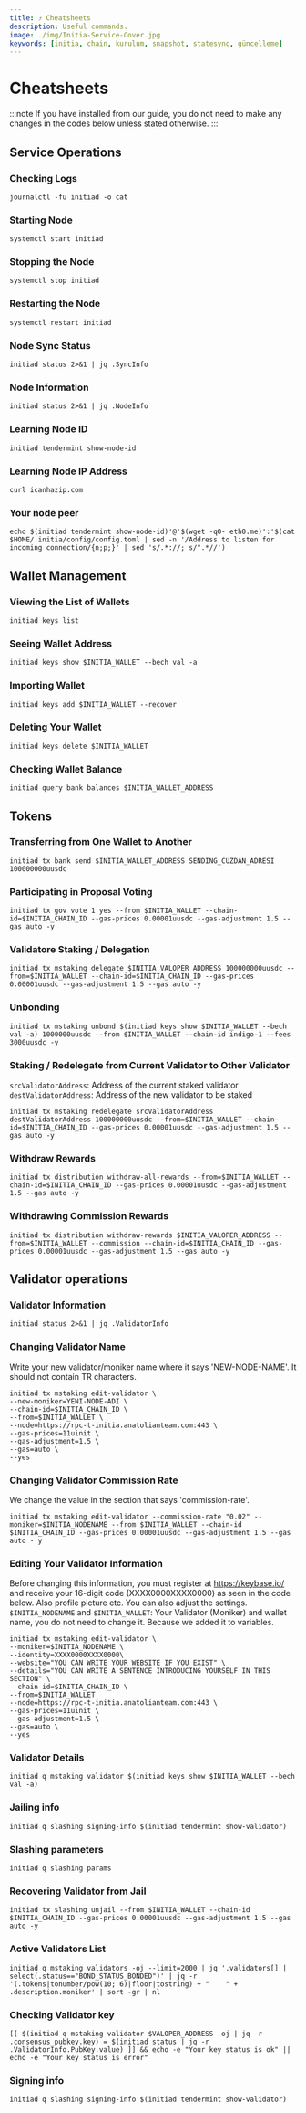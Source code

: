 ```yaml
---
title: ⤴️ Cheatsheets
description: Useful commands.
image: ./img/Initia-Service-Cover.jpg
keywords: [initia, chain, kurulum, snapshot, statesync, güncelleme]
---
```


# Cheatsheets 
:::note
If you have installed from our guide, you do not need to make any changes in the codes below unless stated otherwise.
:::

## Service Operations

### Checking Logs
```
journalctl -fu initiad -o cat
```

### Starting Node
```
systemctl start initiad
```

### Stopping the Node
```
systemctl stop initiad
```

### Restarting the Node
```
systemctl restart initiad
```

### Node Sync Status
```
initiad status 2>&1 | jq .SyncInfo
```

### Node Information
```
initiad status 2>&1 | jq .NodeInfo
```

### Learning Node ID
```
initiad tendermint show-node-id
```

### Learning Node IP Address
```
curl icanhazip.com
```

### Your node peer
```
echo $(initiad tendermint show-node-id)'@'$(wget -qO- eth0.me)':'$(cat $HOME/.initia/config/config.toml | sed -n '/Address to listen for incoming connection/{n;p;}' | sed 's/.*://; s/".*//')
```

## Wallet Management

### Viewing the List of Wallets
```
initiad keys list
```

### Seeing Wallet Address
```
initiad keys show $INITIA_WALLET --bech val -a
```

### Importing Wallet
```
initiad keys add $INITIA_WALLET --recover
```

### Deleting Your Wallet
```
initiad keys delete $INITIA_WALLET
```

### Checking Wallet Balance
```
initiad query bank balances $INITIA_WALLET_ADDRESS
```

## Tokens

### Transferring from One Wallet to Another
```
initiad tx bank send $INITIA_WALLET_ADDRESS SENDING_CUZDAN_ADRESI 100000000uusdc
```

### Participating in Proposal Voting
```
initiad tx gov vote 1 yes --from $INITIA_WALLET --chain-id=$INITIA_CHAIN_ID --gas-prices 0.00001uusdc --gas-adjustment 1.5 --gas auto -y
```

### Validatore Staking / Delegation
```
initiad tx mstaking delegate $INITIA_VALOPER_ADDRESS 100000000uusdc --from=$INITIA_WALLET --chain-id=$INITIA_CHAIN_ID --gas-prices 0.00001uusdc --gas-adjustment 1.5 --gas auto -y
```
### Unbonding
```
initiad tx mstaking unbond $(initiad keys show $INITIA_WALLET --bech val -a) 1000000uusdc --from $INITIA_WALLET --chain-id indigo-1 --fees 3000uusdc -y
```

### Staking / Redelegate from Current Validator to Other Validator
`srcValidatorAddress`: Address of the current staked validator
`destValidatorAddress`: Address of the new validator to be staked
```
initiad tx mstaking redelegate srcValidatorAddress destValidatorAddress 100000000uusdc --from=$INITIA_WALLET --chain-id=$INITIA_CHAIN_ID --gas-prices 0.00001uusdc --gas-adjustment 1.5 --gas auto -y
```

### Withdraw Rewards
```
initiad tx distribution withdraw-all-rewards --from=$INITIA_WALLET --chain-id=$INITIA_CHAIN_ID --gas-prices 0.00001uusdc --gas-adjustment 1.5 --gas auto -y
```

### Withdrawing Commission Rewards

```
initiad tx distribution withdraw-rewards $INITIA_VALOPER_ADDRESS --from=$INITIA_WALLET --commission --chain-id=$INITIA_CHAIN_ID --gas-prices 0.00001uusdc --gas-adjustment 1.5 --gas auto -y
```

## Validator operations

### Validator Information
```
initiad status 2>&1 | jq .ValidatorInfo
```

### Changing Validator Name
Write your new validator/moniker name where it says 'NEW-NODE-NAME'. It should not contain TR characters.
```
initiad tx mstaking edit-validator \
--new-moniker=YENI-NODE-ADI \
--chain-id=$INITIA_CHAIN_ID \
--from=$INITIA_WALLET \
--node=https://rpc-t-initia.anatolianteam.com:443 \
--gas-prices=11uinit \
--gas-adjustment=1.5 \
--gas=auto \
--yes
```

### Changing Validator Commission Rate
We change the value in the section that says 'commission-rate'.
```
initiad tx mstaking edit-validator --commission-rate "0.02" --moniker=$INITIA_NODENAME --from $INITIA_WALLET --chain-id $INITIA_CHAIN_ID --gas-prices 0.00001uusdc --gas-adjustment 1.5 --gas auto - y
```

### Editing Your Validator Information
Before changing this information, you must register at https://keybase.io/ and receive your 16-digit code (XXXX0000XXXX0000) as seen in the code below. Also profile picture etc. You can also adjust the settings.
`$INITIA_NODENAME` and `$INITIA_WALLET`: Your Validator (Moniker) and wallet name, you do not need to change it. Because we added it to variables.
```
initiad tx mstaking edit-validator \
--moniker=$INITIA_NODENAME \
--identity=XXXX0000XXXX0000\
--website="YOU CAN WRITE YOUR WEBSITE IF YOU EXIST" \
--details="YOU CAN WRITE A SENTENCE INTRODUCING YOURSELF IN THIS SECTION" \
--chain-id=$INITIA_CHAIN_ID \
--from=$INITIA_WALLET
--node=https://rpc-t-initia.anatolianteam.com:443 \
--gas-prices=11uinit \
--gas-adjustment=1.5 \
--gas=auto \
--yes
```

### Validator Details
```
initiad q mstaking validator $(initiad keys show $INITIA_WALLET --bech val -a)
```

### Jailing info
```
initiad q slashing signing-info $(initiad tendermint show-validator)
```

### Slashing parameters
```
initiad q slashing params
```

### Recovering Validator from Jail
```
initiad tx slashing unjail --from $INITIA_WALLET --chain-id $INITIA_CHAIN_ID --gas-prices 0.00001uusdc --gas-adjustment 1.5 --gas auto -y
```

### Active Validators List
```
initiad q mstaking validators -oj --limit=2000 | jq '.validators[] | select(.status=="BOND_STATUS_BONDED")' | jq -r '(.tokens|tonumber/pow(10; 6)|floor|tostring) + " 	 " + .description.moniker' | sort -gr | nl
```

### Checking Validator key
```
[[ $(initiad q mstaking validator $VALOPER_ADDRESS -oj | jq -r .consensus_pubkey.key) = $(initiad status | jq -r .ValidatorInfo.PubKey.value) ]] && echo -e "Your key status is ok" || echo -e "Your key status is error"
```

### Signing info
```
initiad q slashing signing-info $(initiad tendermint show-validator)
```
